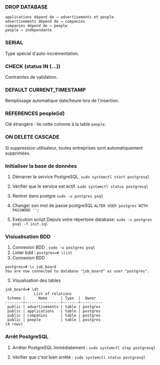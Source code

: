 ### DROP DATABASE
```
applications dépend de → advertisements et people
advertisements dépend de → companies
companies dépend de → people
people → indépendante
```

### SERIAL
Type spécial d'auto-incrémentation.

### CHECK (status IN (...))
Contraintes de validation.

### DEFAULT CURRENT_TIMESTAMP
Remplissage automatique date/heure lors de l'insertion.

### REFERENCES people(id)
Clé étrangère : lie cette colonne à la table `people`.

### ON DELETE CASCADE
Si suppression utilisateur, toutes entreprises sont automatiquement supprimées.

### Initialiser la base de données
1. Démarrer le service PostgreSQL.
`sudo systemctl start postgresql`

2. Vérifier que le service est actif.
`sudo systemctl status postgresql`

3. Rentrer dans postgre
`sudo -u postgres psql`

4. Changer son mot de passe postgreSQL
`ALTER USER postgres WITH PASSWORD '';`

3. Exécution script
Depuis votre répertoire database:
`sudo -u postgres psql -f init.sql`

### Visiualisation BDD
1. Connexion BDD :
`sudo -u postgres psql`
2. Lister bdd :
`postgres=# \list`
3. Connexion BDD
```
postgres=# \c job_board
You are now connected to database "job_board" as user "postgres".
```
3. Visualisation des tables
```
job_board=# \dt
             List of relations
 Schema |      Name      | Type  |  Owner   
--------+----------------+-------+----------
 public | advertisements | table | postgres
 public | applications   | table | postgres
 public | companies      | table | postgres
 public | people         | table | postgres
(4 rows)
```

### Arrêt PostgreSQL
1. Arrêter PostgreSQL immédiatement :
`sudo systemctl stop postgresql`

2. Vérifier que c'est bien arrêté :
`sudo systemctl status postgresql`